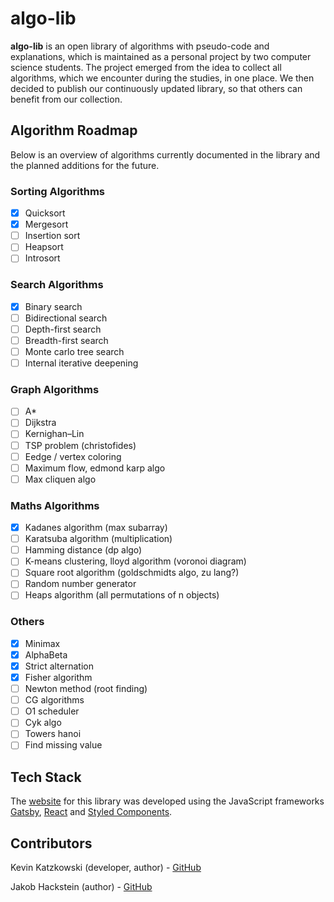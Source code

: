 # algo-lib

<b>algo-lib</b> is an open library of algorithms with pseudo-code and explanations, which is maintained as a personal project by two computer science students. The project emerged from the idea to collect all algorithms, which we encounter during the studies, in one place. We then decided to publish our continuously updated library, so that others can benefit from our collection.

## Algorithm Roadmap

Below is an overview of algorithms currently documented in the library and the planned additions for the future.

### Sorting Algorithms

- [x] Quicksort
- [x] Mergesort
- [ ] Insertion sort
- [ ] Heapsort
- [ ] Introsort

### Search Algorithms

- [x] Binary search
- [ ] Bidirectional search
- [ ] Depth-first search
- [ ] Breadth-first search
- [ ] Monte carlo tree search
- [ ] Internal iterative deepening

### Graph Algorithms

- [ ] A\*
- [ ] Dijkstra
- [ ] Kernighan–Lin
- [ ] TSP problem (christofides)
- [ ] Eedge / vertex coloring
- [ ] Maximum flow, edmond karp algo
- [ ] Max cliquen algo

### Maths Algorithms

- [x] Kadanes algorithm (max subarray)
- [ ] Karatsuba algorithm (multiplication)
- [ ] Hamming distance (dp algo)
- [ ] K-means clustering, lloyd algorithm (voronoi diagram)
- [ ] Square root algorithm (goldschmidts algo, zu lang?)
- [ ] Random number generator
- [ ] Heaps algorithm (all permutations of n objects)

### Others

- [x] Minimax
- [x] AlphaBeta
- [x] Strict alternation
- [x] Fisher algorithm
- [ ] Newton method (root finding)
- [ ] CG algorithms
- [ ] O1 scheduler
- [ ] Cyk algo
- [ ] Towers hanoi
- [ ] Find missing value

## Tech Stack

The [website]() for this library was developed using the JavaScript frameworks [Gatsby]("https://www.gatsbyjs.com/"), [React]("https://reactjs.org/") and [Styled Components](https://styled-components.com/).

## Contributors

Kevin Katzkowski (developer, author) - [GitHub](https://github.com/katzkowski)

Jakob Hackstein (author) - [GitHub](https://github.com/jakhac)
